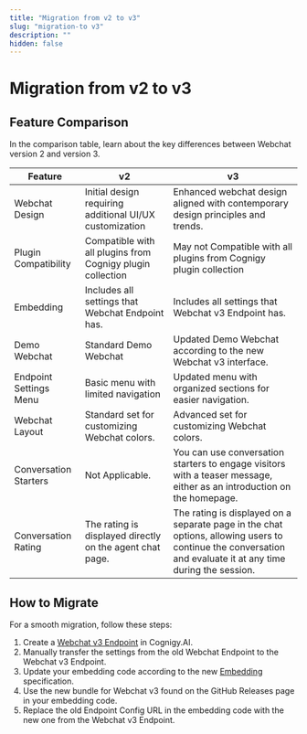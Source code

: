 ```yaml
---
title: "Migration from v2 to v3"
slug: "migration-to v3"
description: ""
hidden: false
---
```


# Migration from v2 to v3

## Feature Comparison

In the comparison table, learn about the key differences between Webchat version 2 and version 3.

| Feature                | v2                                                         | v3                                                                                                                                                          |
|------------------------|------------------------------------------------------------|-------------------------------------------------------------------------------------------------------------------------------------------------------------|
| Webchat Design         | Initial design requiring additional UI/UX customization    | Enhanced webchat design aligned with contemporary design principles and trends.                                                                             |
| Plugin Compatibility   | Compatible with all plugins from Cognigy plugin collection | May not Compatible with all plugins from Cognigy plugin collection                                                                                          |
| Embedding              | Includes all settings that Webchat Endpoint has.           | Includes all settings that Webchat v3 Endpoint has.                                                                                                         |
| Demo Webchat           | Standard Demo Webchat                                      | Updated Demo Webchat according to the new Webchat v3 interface.                                                                                             |
| Endpoint Settings Menu | Basic menu with limited navigation                         | Updated menu with organized sections for easier navigation.                                                                                                 |
| Webchat Layout         | Standard set for customizing Webchat colors.               | Advanced set for customizing Webchat colors.                                                                                                                |
| Conversation Starters  | Not Applicable.                                            | You can use conversation starters to engage visitors with a teaser message, either as an introduction on the homepage.                                      |
| Conversation Rating    | The rating is displayed directly on the agent chat page.   | The rating is displayed on a separate page in the chat options, allowing users to continue the conversation and evaluate it at any time during the session. |

## How to Migrate

For a smooth migration, follow these steps:

1. Create a [Webchat v3 Endpoint](v3/configuration.md) in Cognigy.AI.
2. Manually transfer the settings from the old Webchat Endpoint to the Webchat v3 Endpoint.
3. Update your embedding code according to the new [Embedding](https://github.com/Cognigy/WebchatWidget/blob/v3/docs/embedding.md) specification.
4. Use the new bundle for Webchat v3 found on the GitHub Releases page in your embedding code.
5. Replace the old Endpoint Config URL in the embedding code with the new one from the Webchat v3 Endpoint.
